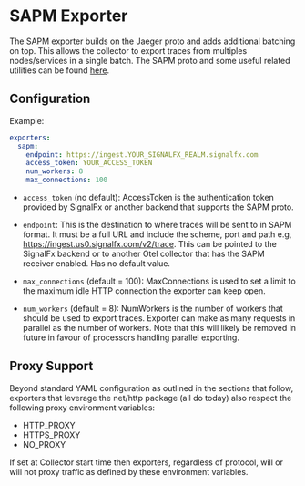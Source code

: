 # SAPM Exporter

The SAPM exporter builds on the Jaeger proto and adds additional batching on top. This allows
the collector to export traces from multiples nodes/services in a single batch. The SAPM proto
and some useful related utilities can be found [here](https://github.com/signalfx/sapm-proto/).

## Configuration

Example:

```yaml
exporters:
  sapm:
    endpoint: https://ingest.YOUR_SIGNALFX_REALM.signalfx.com
    access_token: YOUR_ACCESS_TOKEN
    num_workers: 8
    max_connections: 100
```

* `access_token` (no default): AccessToken is the authentication token provided by SignalFx or another backend that supports the SAPM proto.

* `endpoint`: This is the destination to where traces will be sent to in SAPM format. It must be a full URL and include the scheme, port and path e.g, https://ingest.us0.signalfx.com/v2/trace. This can be pointed to the SignalFx backend or to another Otel collector that has the SAPM receiver enabled. Has no default value.

* `max_connections` (default = 100): MaxConnections is used to set a limit to the maximum idle HTTP connection the exporter can keep open.

* `num_workers` (default = 8): NumWorkers is the number of workers that should be used to export traces. Exporter can make as many requests in parallel as the number of workers. Note that this will likely be removed in future in favour of processors handling parallel exporting.


## Proxy Support

Beyond standard YAML configuration as outlined in the sections that follow,
exporters that leverage the net/http package (all do today) also respect the
following proxy environment variables:

* HTTP_PROXY
* HTTPS_PROXY
* NO_PROXY

If set at Collector start time then exporters, regardless of protocol,
will or will not proxy traffic as defined by these environment variables.
